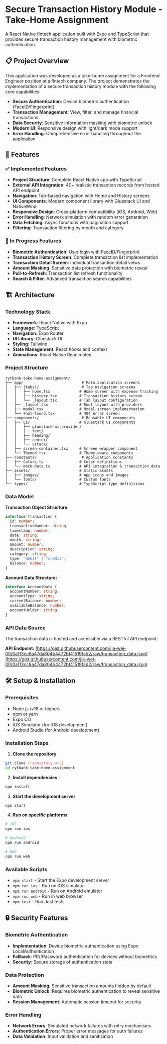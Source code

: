 # Secure Transaction History Module - Take-Home Assignment

A React Native fintech application built with Expo and TypeScript that provides secure transaction history management with biometric authentication.

## 📋 Project Overview

This application was developed as a take-home assignment for a Frontend Engineer position at a fintech company. The project demonstrates the implementation of a secure transaction history module with the following core capabilities:

- **Secure Authentication**: Device biometric authentication (FaceID/Fingerprint)
- **Transaction Management**: View, filter, and manage financial transactions
- **Data Security**: Sensitive information masking with biometric unlock
- **Modern UI**: Responsive design with light/dark mode support
- **Error Handling**: Comprehensive error handling throughout the application

## 🚀 Features

### ✅ Implemented Features

- **Project Structure**: Complete React Native app with TypeScript
- **External API Integration**: 40+ realistic transaction records from hosted API endpoint
- **Navigation**: Tab-based navigation with Home and History screens
- **UI Components**: Modern component library with Gluestack UI and NativeWind
- **Responsive Design**: Cross-platform compatibility (iOS, Android, Web)
- **Error Handling**: Network simulation with random error generation
- **Data Fetching**: Async functions with pagination support
- **Filtering**: Transaction filtering by month and category

### 🔄 In Progress Features

- **Biometric Authentication**: User login with FaceID/Fingerprint
- **Transaction History Screen**: Complete transaction list implementation
- **Transaction Detail Screen**: Individual transaction detail views
- **Amount Masking**: Sensitive data protection with biometric reveal
- **Pull-to-Refresh**: Transaction list refresh functionality
- **Search & Filter**: Advanced transaction search capabilities

## 🏗️ Architecture

### **Technology Stack**

- **Framework**: React Native with Expo
- **Language**: TypeScript
- **Navigation**: Expo Router
- **UI Library**: Gluestack UI
- **Styling**: Tailwind
- **State Management**: React hooks and context
- **Animations**: React Native Reanimated

### **Project Structure**

```
rytbank-take-home-assignment/
├── app/                          # Main application screens
│   ├── (tabs)/                   # Tab navigation screens
│   │   ├── home.tsx             # Home screen with expense tracking
│   │   ├── history.tsx          # Transaction history screen
│   │   └── _layout.tsx          # Tab layout configuration
│   ├── _layout.tsx              # Root layout with providers
│   ├── modal.tsx                # Modal screen implementation
│   └── +not-found.tsx           # 404 error screen
├── components/                   # Reusable UI components
│   ├── ui/                      # Gluestack UI components
│   │   ├── gluestack-ui-provider/
│   │   ├── text/
│   │   ├── heading/
│   │   ├── center/
│   │   └── vstack/
│   ├── screen-container.tsx     # Screen wrapper component
│   └── Themed.tsx               # Theme-aware components
├── constants/                    # Application constants
│   ├── Colors.ts                # Color definitions
│   └── mock-data.ts             # API integration & transaction data
├── assets/                      # Static assets
│   ├── images/                  # App icons and images
│   └── fonts/                   # Custom fonts
└── types/                       # TypeScript type definitions
```

### **Data Model**

**Transaction Object Structure:**

```typescript
interface Transaction {
  id: number;
  transactionNumber: string;
  timestamp: number;
  date: string;
  month: string;
  amount: number;
  description: string;
  category: string;
  type: "debit" | "credit";
  balance: number;
}
```

**Account Data Structure:**

```typescript
interface AccountData {
  accountNumber: string;
  accountType: string;
  currentBalance: number;
  availableBalance: number;
  accountHolder: string;
}
```

### **API Data Source**

The transaction data is hosted and accessible via a RESTful API endpoint:

**API Endpoint:** [https://gist.githubusercontent.com/jia-wei-00/0a113cc8a47da804b4472bf41519fab2/raw/transaction_data.json](https://gist.githubusercontent.com/jia-wei-00/0a113cc8a47da804b4472bf41519fab2/raw/transaction_data.json)

## 🛠️ Setup & Installation

### **Prerequisites**

- Node.js (v18 or higher)
- npm or yarn
- Expo CLI
- iOS Simulator (for iOS development)
- Android Studio (for Android development)

### **Installation Steps**

1. **Clone the repository**

```bash
git clone [repository-url]
cd rytbank-take-home-assignment
```

2. **Install dependencies**

```bash
npm install
```

3. **Start the development server**

```bash
npm start
```

4. **Run on specific platforms**

```bash
# iOS
npm run ios

# Android
npm run android

# Web
npm run web
```

### **Available Scripts**

- `npm start` - Start the Expo development server
- `npm run ios` - Run on iOS simulator
- `npm run android` - Run on Android emulator
- `npm run web` - Run in web browser
- `npm test` - Run Jest tests

## 🔒 Security Features

### **Biometric Authentication**

- **Implementation**: Device biometric authentication using Expo LocalAuthentication
- **Fallback**: PIN/Password authentication for devices without biometrics
- **Security**: Secure storage of authentication state

### **Data Protection**

- **Amount Masking**: Sensitive transaction amounts hidden by default
- **Biometric Unlock**: Requires biometric authentication to reveal sensitive data
- **Session Management**: Automatic session timeout for security

### **Error Handling**

- **Network Errors**: Simulated network failures with retry mechanisms
- **Authentication Errors**: Proper error messages for auth failures
- **Data Validation**: Input validation and sanitization

